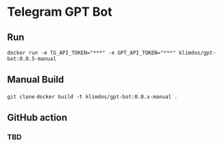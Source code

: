 
# Telegram GPT Bot

## Run

```
docker run -e TG_API_TOKEN="***" -e GPT_API_TOKEN="***" klimdos/gpt-bot:0.0.5-manual
```

## Manual Build

`git clone`
`docker build -t klimdos/gpt-bot:0.0.x-manual . `

## GitHub action
### TBD
